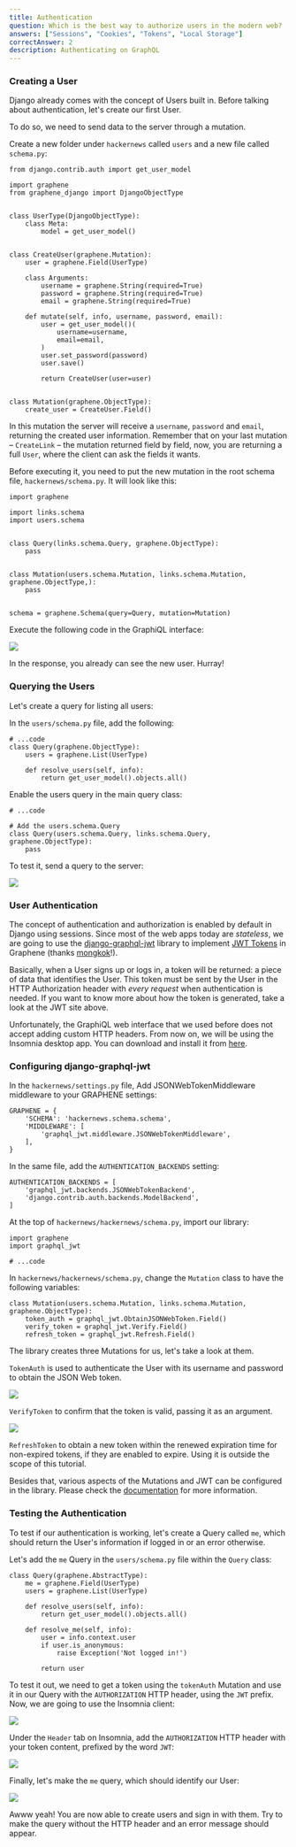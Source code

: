 ```yaml
---
title: Authentication
question: Which is the best way to authorize users in the modern web?
answers: ["Sessions", "Cookies", "Tokens", "Local Storage"]
correctAnswer: 2
description: Authenticating on GraphQL
---
```


### Creating a User
Django already comes with the concept of Users built in. Before talking about authentication, let's create our first User.

To do so, we need to send data to the server through a mutation.

<Instruction>

Create a new folder under `hackernews` called `users` and a new file called `schema.py`:

```python(path=".../graphql-python/hackernews/users/schema.py")
from django.contrib.auth import get_user_model

import graphene
from graphene_django import DjangoObjectType


class UserType(DjangoObjectType):
    class Meta:
        model = get_user_model()


class CreateUser(graphene.Mutation):
    user = graphene.Field(UserType)

    class Arguments:
        username = graphene.String(required=True)
        password = graphene.String(required=True)
        email = graphene.String(required=True)

    def mutate(self, info, username, password, email):
        user = get_user_model()(
            username=username,
            email=email,
        )
        user.set_password(password)
        user.save()

        return CreateUser(user=user)


class Mutation(graphene.ObjectType):
    create_user = CreateUser.Field()
```

</Instruction>

In this mutation the server will receive a `username`, `password` and `email`, returning the created user information. Remember that on your last mutation – `CreateLink` – the mutation returned field by field, now, you are returning a full `User`, where the client can ask the fields it wants.

<Instruction>

Before executing it, you need to put the new mutation in the root schema file, `hackernews/schema.py`. It will look like this:

```python(path=".../graphql-python/hackernews/hackernews/schema.py")
import graphene

import links.schema
import users.schema


class Query(links.schema.Query, graphene.ObjectType):
    pass


class Mutation(users.schema.Mutation, links.schema.Mutation, graphene.ObjectType,):
    pass


schema = graphene.Schema(query=Query, mutation=Mutation)
```

</Instruction>

Execute the following code in the GraphiQL interface:

![](https://i.imgur.com/dyRB15P.png)

In the response, you already can see the new user. Hurray!

### Querying the Users
Let's create a query for listing all users:

<Instruction>

In the `users/schema.py` file, add the following:

```python(path=".../graphql-python/hackernews/users/schema.py")
# ...code
class Query(graphene.ObjectType):
    users = graphene.List(UserType)

    def resolve_users(self, info):
        return get_user_model().objects.all()
```

</Instruction>

<Instruction>

Enable the users query in the main query class:

```python(path=".../graphql-python/hackernews/hackernews/schema.py")
# ...code

# Add the users.schema.Query
class Query(users.schema.Query, links.schema.Query, graphene.ObjectType):
    pass
```

</Instruction>

To test it, send a query to the server:

![](http://i.imgur.com/zqz6miO.png)

### User Authentication
The concept of authentication and authorization is enabled by default in Django using sessions. Since most of the web apps today are *stateless*, we are going to use the [django-graphql-jwt](https://github.com/flavors/django-graphql-jwt) library to implement [JWT Tokens](https://jwt.io/) in Graphene (thanks [mongkok](https://github.com/mongkok)!).

Basically, when a User signs up or logs in, a token will be returned: a piece of data that identifies the User. This token must be sent by the User in the HTTP Authorization header with *every request* when authentication is needed. If you want to know more about how the token is generated, take a look at the JWT site above.

Unfortunately, the GraphiQL web interface that we used before does not accept adding custom HTTP headers. From now on, we will be using the Insomnia desktop app. You can download and install it from [here](https://insomnia.rest/download).

### Configuring django-graphql-jwt

<Instruction>

In the `hackernews/settings.py` file, Add JSONWebTokenMiddleware middleware to your GRAPHENE settings:

```python(path=".../graphql-python/hackernews/hackernews/settings.py")
GRAPHENE = {
    'SCHEMA': 'hackernews.schema.schema',
    'MIDDLEWARE': [
        'graphql_jwt.middleware.JSONWebTokenMiddleware',
    ],
}
```

</Instruction>

<Instruction>

In the same file, add the `AUTHENTICATION_BACKENDS` setting:

```
AUTHENTICATION_BACKENDS = [
    'graphql_jwt.backends.JSONWebTokenBackend',
    'django.contrib.auth.backends.ModelBackend',
]
```

</Instruction>

<Instruction>

At the top of `hackernews/hackernews/schema.py`, import our library:

```python(path=".../graphql-python/hackernews/hackernews/schema.py")
import graphene
import graphql_jwt

# ...code
```

</Instruction>

<Instruction>

In `hackernews/hackernews/schema.py`, change the `Mutation` class to have the following variables:

```python(path=".../graphql-python/hackernews/hackernews/schema.py")
class Mutation(users.schema.Mutation, links.schema.Mutation, graphene.ObjectType):
    token_auth = graphql_jwt.ObtainJSONWebToken.Field()
    verify_token = graphql_jwt.Verify.Field()
    refresh_token = graphql_jwt.Refresh.Field()
```

</Instruction>

The library creates three Mutations for us, let's take a look at them.

`TokenAuth` is used to authenticate the User with its username and password to obtain the JSON Web token.

![](https://i.imgur.com/v8e8sjK.png)

`VerifyToken` to confirm that the token is valid, passing it as an argument.

![](https://i.imgur.com/d03jVtP.png)

`RefreshToken` to obtain a new token within the renewed expiration time for non-expired tokens, if they are enabled to expire. Using it is outside the scope of this tutorial.

Besides that, various aspects of the Mutations and JWT can be configured in the library. Please check the [documentation](https://github.com/flavors/django-graphql-jwt) for more information.

### Testing the Authentication
To test if our authentication is working, let's create a Query called `me`, which should return the User's information if logged in or an error otherwise.

<Instruction>

Let's add the `me` Query in the `users/schema.py` file within the `Query` class:

```python(path=".../graphql-python/hackernews/users/schema.py")
class Query(graphene.AbstractType):
    me = graphene.Field(UserType)
    users = graphene.List(UserType)

    def resolve_users(self, info):
        return get_user_model().objects.all()

    def resolve_me(self, info):
        user = info.context.user
        if user.is_anonymous:
            raise Exception('Not logged in!')

        return user
```

</Instruction>

To test it out, we need to get a token using the `tokenAuth` Mutation and use it in our Query with the `AUTHORIZATION` HTTP header, using the `JWT` prefix. Now, we are going to use the Insomnia client:

![](https://i.imgur.com/VelVdDB.png)

Under the `Header` tab on Insomnia, add the `AUTHORIZATION` HTTP header with your token content, prefixed by the word `JWT`:

![](https://i.imgur.com/TyIN8zd.png)

Finally, let's make the `me` query, which should identify our User:

![](https://i.imgur.com/v5lSss5.png)

Awww yeah! You are now able to create users and sign in with them. Try to make the query without the HTTP header and an error message should appear.
